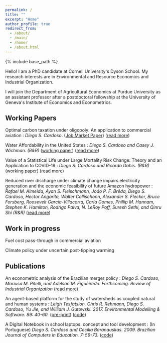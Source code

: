 ```yaml
---
permalink: /
title: ""
excerpt: "Home"
author_profile: true
redirect_from: 
  - /about/
  - /main/  
  - /home/  
  - /about.html
---
```


{% include base_path %}

Hello! I am a PhD candidate at Cornell University's Dyson School. My research interests are in Environmental and Resource Economics and Industrial Organization. 

I will join the Department of Agricultural Economics at Purdue University as an assistant professor after a postdoctoral fellowship at the University of Geneva's  Institute of Economics and Econometrics.

## Working Papers

Optimal carbon taxation under oligopoly: An application to commercial aviation
:   _Diego S. Cardoso_. ([Job Market Paper](files/Cardoso_JMP.pdf)) ([read more](research/optimal_carbon_tax_in_oligopolies))

Water Affordability in the United States
:   _Diego S. Cardoso and Casey J. Wichman_. _(R&R)_ ([working paper](files/papers/Cardoso_Wichman_Water_Affordability_US.pdf)) ([read more](research/water_affordability_US))

Value of a Statistical Life under Large Mortality Risk Change: Theory and an Application to COVID-19
:   _Diego S. Cardoso and Ricardo Dahis_. _(R&R)_ ([working paper](https://papers.ssrn.com/sol3/papers.cfm?abstract_id=3599529)) ([read more](research/vsl_large_risk))

Reduced river discharge under climate change impairs electricity generation and the economic feasibility of future Amazon hydropower
:   _Rafael M. Almeida, Ayan S. Fleischmann, João P. F. Brêda, Diego S. Cardoso, Hector Angarita, Walter Collischonn, Alexander S. Flecker, Bruce Forsberg, Roosevelt García-Villacorta, Carla Gomes, Phillip M. Hannam, Stephen K. Hamilton, Rodrigo Paiva, N. LeRoy Poff, Suresh Sethi, and Qinru Shi_ _(R&R)_ ([read more](research/climate_change_hydropower))

## Work in progress

Fuel cost pass-through in commercial aviation

Climate policy under uncertain post-tipping warming


## Publications

An econometric analysis of the Brazilian merger policy
:   _Diego S. Cardoso, Mariusa M. Pitelli, and Adelson M. Figueiredo. Forthcoming. Review of Industrial Organization_ ([read more](research/brazil_merger_policy))

An agent-based platform for the study of watersheds as coupled natural and human systems
:   _Leigh Tesfatsion, Chris R. Rehmann, Diego S. Cardoso, Yu Jie, and William J. Gutowski. 2017. Environmental Modelling & Software. 89: 40-60._ ([pre-print](files/papers/WACCShedPlatform.Preprint.pdf)) ([code](https://bitbucket.org/waccproject/waccshedsoftwareplatform/overview))
 
A Digital Notebook in school laptops: concept and tool development
:   (In Portuguese) _Diego S. Cardoso and Cecília Baranauskas. 2009. Brazilian Journal of Computers in Education. 7: 59-73._ ([code](https://code.google.com/archive/p/cadernodigital))
